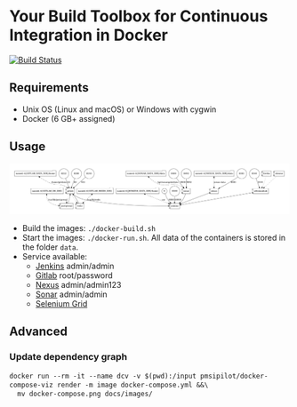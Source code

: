 # Your Build Toolbox for Continuous Integration in Docker

[![Build Status](https://travis-ci.org/holisticon/buildbox.svg?branch=master)](https://travis-ci.org/holisticon/buildbox)

## Requirements

* Unix OS (Linux and macOS) or  Windows with cygwin
* Docker (6 GB+ assigned)


## Usage

![](docs/images/docker-compose.png)

* Build the images: `./docker-build.sh`
* Start the images: `./docker-run.sh`. All data of the containers is stored in the folder `data`.
* Service available:
  * [Jenkins](http://localhost:8180) admin/admin
  * [Gitlab](http://localhost:8280) root/password
  * [Nexus](http://localhost:8381) admin/admin123
  * [Sonar](http://localhost:8400) admin/admin
  * [Selenium Grid](http://localhost:8544/grid/console)

## Advanced

### Update dependency graph

```
docker run --rm -it --name dcv -v $(pwd):/input pmsipilot/docker-compose-viz render -m image docker-compose.yml &&\
  mv docker-compose.png docs/images/
```
